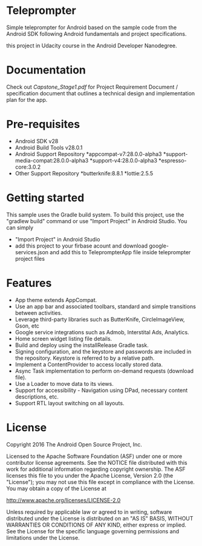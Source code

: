 # Teleprompter

Simple teleprompter for Android based on the sample code from the Android SDK following Android fundamentals and project specifications.


this project in Udacity course in the Android Developer Nanodegree.

# Documentation
Check out _Capstone_Stage1.pdf_ for Project Requirement Document / specification document that outlines a technical design and implementation plan for the app.

# Pre-requisites
- Android SDK v28
- Android Build Tools v28.0.1
- Android Support Repository 
   *appcompat-v7:28.0.0-alpha3
   *support-media-compat:28.0.0-alpha3
   *support-v4:28.0.0-alpha3
   *espresso-core:3.0.2
- Other Support Repository 
   *butterknife:8.8.1
   *lottie:2.5.5

# Getting started
This sample uses the Gradle build system. To build this project, use the "gradlew build" command or use "Import Project" in Android Studio.
You can simply 
- "Import Project" in Android Studio 
- add this project to your firbase acount and download  google-services.json and add this to TeleprompterApp file inside teleprompter project files
# Features
- App theme extends AppCompat.
- Use an app bar and associated toolbars, standard and simple transitions between activities.
- Leverage third-party libraries such as ButterKnife, CircleImageView, Gson, etc
- Google service integrations such as Admob, Interstital Ads, Analytics.
- Home screen widget listing file details.
- Build and deploy using the installRelease Gradle task.
- Signing configuration, and the keystore and passwords are included in the repository. Keystore is referred to by a relative path.
- Implement a ContentProvider to access locally stored data.
- Async Task implementation to perform on-demand requests (download file).
- Use a Loader to move data to its views.
- Support for accessibility - Navigation using DPad, necessary content descriptions, etc.
- Support  RTL layout switching on all layouts.


# License

Copyright 2016 The Android Open Source Project, Inc.

Licensed to the Apache Software Foundation (ASF) under one or more contributor license agreements. See the NOTICE file distributed with this work for additional information regarding copyright ownership. The ASF licenses this file to you under the Apache License, Version 2.0 (the "License"); you may not use this file except in compliance with the License. You may obtain a copy of the License at

http://www.apache.org/licenses/LICENSE-2.0

Unless required by applicable law or agreed to in writing, software distributed under the License is distributed on an "AS IS" BASIS, WITHOUT WARRANTIES OR CONDITIONS OF ANY KIND, either express or implied. See the License for the specific language governing permissions and limitations under the License.
